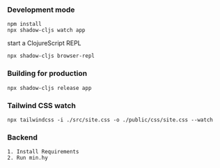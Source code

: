 
### Development mode
```
npm install
npx shadow-cljs watch app
```
start a ClojureScript REPL
```
npx shadow-cljs browser-repl
```
### Building for production

```
npx shadow-cljs release app
```

### Tailwind CSS watch
```
npx tailwindcss -i ./src/site.css -o ./public/css/site.css --watch
```

### Backend
```
1. Install Requirements
2. Run min.hy
```
